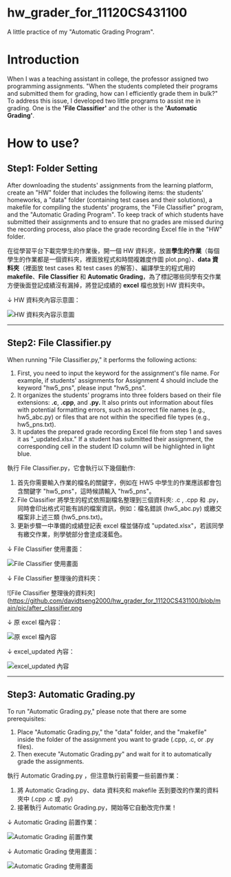 # hw_grader_for_11120CS431100
A little practice of my "Automatic Grading Program".

# Introduction
When I was a teaching assistant in college, the professor assigned two programming assignments. "When the students completed their programs and submitted them for grading, how can I efficiently grade them in bulk?" To address this issue, I developed two little programs to assist me in grading. One is the **'File Classifier'** and the other is the **'Automatic Grading'**.

# How to use?
## Step1: Folder Setting
After downloading the students' assignments from the learning platform, create an "HW" folder that includes the following items: the students' homeworks, a "data" folder (containing test cases and their solutions), a makefile for compiling the students' programs, the "File Classifier" program, and the "Automatic Grading Program". To keep track of which students have submitted their assignments and to ensure that no grades are missed during the recording process, also place the grade recording Excel file in the "HW" folder.

在從學習平台下載完學生的作業後，開一個 HW 資料夾，放置**學生的作業**（每個學生的作業都是一個資料夾，裡面放程式和時間複雜度作圖 plot.png）、**data 資料夾**（裡面放 test cases 和 test cases 的解答）、編譯學生的程式用的 **makefile**、**File Classifier** 和 **Automatic Grading**，為了標記哪些同學有交作業方便後面登記成績沒有漏掉，將登記成績的 **excel** 檔也放到 HW 資料夾中。

↓ HW 資料夾內容示意圖：

![HW 資料夾內容示意圖](https://github.com/davidtseng2000/hw_grader_for_11120CS431100/blob/main/pic/HW_file_all.png)

---

## Step2: **File Classifier.py**
When running "File Classifier.py," it performs the following actions:
1. First, you need to input the keyword for the assignment's file name. For example, if students' assignments for Assignment 4 should include the keyword "hw5_pns", please input "hw5_pns".
2. It organizes the students' programs into three folders based on their file extensions: **.c**, **.cpp**, and **.py.** It also prints out information about files with potential formatting errors, such as incorrect file names (e.g., hw5_abc.py) or files that are not within the specified file types (e.g., hw5_pns.txt).
3. It updates the prepared grade recording Excel file from step 1 and saves it as "_updated.xlsx." If a student has submitted their assignment, the corresponding cell in the student ID column will be highlighted in light blue.

執行 File Classifier.py，它會執行以下幾個動作:
1. 首先你需要輸入作業的檔名的關鍵字，例如在 HW5 中學生的作業應該都會包含關鍵字 "hw5_pns"，這時候請輸入 "hw5_pns"。
2. File Classifier 將學生的程式依照副檔名整理到三個資料夾: .c , .cpp 和 .py，同時會印出格式可能有誤的檔案資訊，例如：檔名錯誤 (hw5_abc.py) 或繳交檔案非上述三類 (hw5_pns.txt)。
3. 更新步驟一中準備的成績登記表 excel 檔並儲存成 "updated.xlsx"，若該同學有繳交作業，則學號部分會塗成淺藍色。

↓ File Classifier 使用畫面：

![File Classifier 使用畫面](https://github.com/davidtseng2000/hw_grader_for_11120CS431100/blob/main/pic/classifier.png)

↓ File Classifier 整理後的資料夾：

![File Classifier 整理後的資料夾](https://github.com/davidtseng2000/hw_grader_for_11120CS431100/blob/main/pic/after_classifier.png

↓ 原 excel 檔內容：

![原 excel 檔內容](https://github.com/davidtseng2000/hw_grader_for_11120CS431100/blob/main/pic/excel.png)

↓ excel_updated 內容：

![excel_updated 內容](https://github.com/davidtseng2000/hw_grader_for_11120CS431100/blob/main/pic/excel_updated.png)

---

## Step3: **Automatic Grading.py**
To run "Automatic Grading.py," please note that there are some prerequisites:
1. Place "Automatic Grading.py," the "data" folder, and the "makefile" inside the folder of the assignment you want to grade (.cpp, .c, or .py files).
2. Then execute "Automatic Grading.py" and wait for it to automatically grade the assignments.

執行 Automatic Grading.py ，但注意執行前需要一些前置作業：
1. 將 Automatic Grading.py、data 資料夾和 makefile 丟到要改的作業的資料夾中 (.cpp .c 或 .py)
2. 接著執行 Automatic Grading.py，開始等它自動改完作業！

↓ Automatic Grading 前置作業：

![Automatic Grading 前置作業](https://github.com/davidtseng2000/hw_grader_for_11120CS431100/blob/main/pic/before_autograde.png)

↓ Automatic Grading 使用畫面：

![Automatic Grading 使用畫面](https://github.com/davidtseng2000/hw_grader_for_11120CS431100/blob/main/pic/auto_grade.png)
